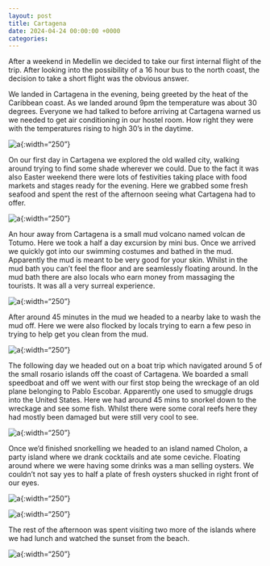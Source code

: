 ```yaml
---
layout: post
title: Cartagena
date: 2024-04-24 00:00:00 +0000
categories:
---
```



After a weekend in Medellin we decided to take our first internal flight of the trip. After looking into the possibility of a 16 hour bus to the north coast, the decision to take a short flight was the obvious answer. 

We landed in Cartagena in the evening, being greeted by the heat of the Caribbean coast. As we landed around 9pm the temperature was about 30 degrees. Everyone we had talked to before arriving at Cartagena warned us we needed to get air conditioning in our hostel room. How right they were with the temperatures rising to high 30’s in the daytime. 


![a](https://live.staticflickr.com/65535/53676349659_f08a4d760c_c_d.jpg){:width=“250”}

On our first day in Cartagena we explored the old walled city, walking around trying to find some shade wherever we could. Due to the fact it was also Easter weekend there were lots of festivities taking place with food markets and stages ready for the evening. Here we grabbed some fresh seafood and spent the rest of the afternoon seeing what Cartagena had to offer.


![a](https://live.staticflickr.com/65535/53673704449_2c1572475f_k_d.jpg){:width=“250”}

An hour away from Cartagena is a small mud volcano named volcan de Totumo. Here we took a half a day excursion by mini bus. Once we arrived we quickly got into our swimming costumes and bathed in the mud. Apparently the mud is meant to be very good for your skin. Whilst in the mud bath you can’t feel the floor and are seamlessly floating around. In the mud bath there are also locals who earn money from massaging the tourists. It 
was all a very surreal experience. 


![a](https://live.staticflickr.com/65535/53672465557_fd8b7807d1_c_d.jpg){:width=“250”}

After around 45 minutes in the mud we headed to a nearby lake to wash the mud off. Here we were also flocked by locals trying to earn a few peso in trying to help get you clean from the mud.


![a](https://live.staticflickr.com/65535/53673815400_e6d0e19048_c_d.jpg){:width=“250”}

The following day we headed out on a boat trip which navigated around 5 of the small rosario islands off the coast of Cartagena. We boarded a small speedboat and off we went with our first stop being the wreckage of an old plane belonging to Pablo Escobar. Apparently one used to smuggle drugs into the United States. Here we had around 45 mins to snorkel down to the wreckage and see some fish. Whilst there were some coral reefs here they had mostly been damaged but were still very cool to see. 


![a](https://live.staticflickr.com/65535/53672465512_5455345742_c_d.jpg){:width=“250”}

Once we’d finished snorkelling we headed to an island named Cholon, a party island where we drank cocktails and ate some ceviche. Floating around where we were having some drinks was a man selling oysters. We couldn’t not say yes to half a plate of fresh oysters shucked in right front of our eyes.  


![a](https://live.staticflickr.com/65535/53673350371_af06705012_k_d.jpg){:width=“250”}

![a](https://live.staticflickr.com/65535/53673717644_56c21ea6ea_c_d.jpg){:width=“250”}

The rest of the afternoon was spent visiting two more of the islands where we had lunch and watched the sunset from the beach. 


![a](https://live.staticflickr.com/65535/53672465532_afc3f4a2db_c_d.jpg){:width=“250”}

